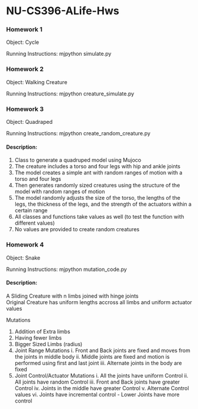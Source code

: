 # NU-CS396-ALife-Hws

### Homework 1
Object: Cycle

Running Instructions: 
mjpython simulate.py

### Homework 2
Object: Walking Creature

Running Instructions: 
mjpython creature_simulate.py

### Homework 3
Object: Quadraped

Running Instructions: 
mjpython create_random_creature.py

#### Description:
1. Class to generate a quadruped model using Mujoco
2. The creature includes a torso and four legs with hip and ankle joints
3. The model creates a simple ant with random ranges of motion with a torso and four legs
4. Then generates randomly sized creatures using the structure of the model with random ranges of motion
5. The model randomly adjusts the size of the torso, the lengths of the legs, the thickness of the legs, and the strength of the actuators within a certain range
6. All classes and functions take values as well (to test the function with different values)
7. No values are provided to create random creatures

### Homework 4
Object: Snake

Running Instructions: 
mjpython mutation_code.py

#### Description:
A Sliding Creature with n limbs joined with hinge joints  
Original Creature has uniform lengths accross all limbs and uniform actuator values

Mutations
1. Addition of Extra limbs
2. Having fewer limbs 
3. Bigger Sized Limbs (radius)
4. Joint Range Mutations
    i.   Front and Back joints are fixed and moves from the joints in middle body
    ii.  Middle joints are fixed and motion is performed using first and last joint
    iii. Alternate joints in the body are fixed
5. Joint Control/Actuator Mutations
    i.   All the joints have uniform Control
    ii.  All joints have random Control
    iii. Front and Back joints have greater Control
    iv.  Joints in the middle have greater Control
    v.   Alternate Control values
    vi.  Joints have incremental control - Lower Joints have more control
